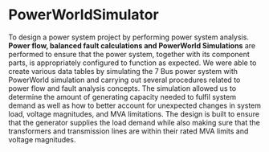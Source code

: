 # PowerWorldSimulator

To design a power system project by performing power system
analysis. **Power flow, balanced fault calculations and PowerWorld Simulations** are performed to ensure that the power
system, together with its component parts, is appropriately
configured to function as expected.
We were able to create various data tables by simulating the 7
Bus power system with PowerWorld simulation and carrying
out several procedures related to power flow and fault analysis
concepts. The simulation allowed us to determine the amount
of generating capacity needed to fulfil system demand as well
as how to better account for unexpected changes in system
load, voltage magnitudes, and MVA limitations.
The design is built to ensure that the generator supplies the
load demand while also making sure that the transformers and
transmission lines are within their rated MVA limits and voltage magnitudes.
